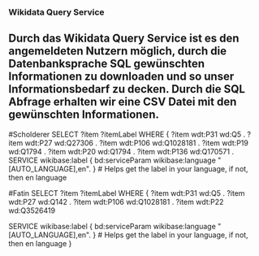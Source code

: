
### Wikidata Query Service
## Durch das Wikidata Query Service ist es den angemeldeten Nutzern möglich, durch die Datenbanksprache __SQL__ gewünschten Informationen zu downloaden und so unser Informationsbedarf zu decken.  Durch die SQL Abfrage erhalten wir eine CSV Datei mit den gewünschten Informationen.


#Scholderer
SELECT ?item ?itemLabel 
WHERE 
{
?item wdt:P31 wd:Q5 .
?item wdt:P27 wd:Q27306 . 
?item wdt:P106 wd:Q1028181 .
?item wdt:P19 wd:Q1794 .
?item wdt:P20 wd:Q1794 . 
?item wdt:P136 wd:Q170571 .
  SERVICE wikibase:label { bd:serviceParam wikibase:language "[AUTO_LANGUAGE],en". } # <span lang="en" dir="ltr" class="mw-content-ltr">Helps get the label in your language, if not, then en language</span>

#Fatin
SELECT ?item ?itemLabel 
WHERE 
{
?item wdt:P31 wd:Q5 .
?item wdt:P27 wd:Q142 . 
?item wdt:P106 wd:Q1028181 .
?item wdt:P22 wd:Q3526419

  SERVICE wikibase:label { bd:serviceParam wikibase:language "[AUTO_LANGUAGE],en". } # <span lang="en" dir="ltr" class="mw-content-ltr">Helps get the label in your language, if not, then en language</span>
}

